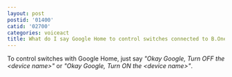 ```yaml
---
layout: post
postid: '01400'
catid: '02700'
categories: voiceact
title: What do I say Google Home to control switches connected to B.One Hub? 
---
```


To control switches with Google Home, just say *"Okay Google, Turn OFF the \<device name\>"* or *"Okay Google, Turn ON the \<device name\>"*.  